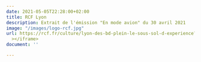 ```yaml
---
date: 2021-05-05T22:28:00+02:00
title: RCF Lyon
description: Extrait de l'émission "En mode avion" du 30 avril 2021
image: "/images/logo-rcf.jpg"
url: https://rcf.fr/culture/lyon-des-bd-plein-le-sous-sol-d-experience?unkp=e86915f4a6173ec847404175a1ee6c8f#.YJMCM5q_QMo.facebookight="220"
  ></iframe>
document: ''

---
```

